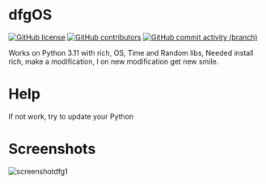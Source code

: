 # dfgOS
[![GitHub license](https://img.shields.io/github/license/DcorpProj/dfgOS)](https://github.com/DcorpProj/dfgOS/blob/master/LICENSE)
[![GitHub contributors](https://img.shields.io/github/contributors/DcorpProj/dfgOS)](https://github.com/DcorpProj/dfgOS/graphs/contributors)
[![GitHub commit activity (branch)](https://img.shields.io/github/commit-activity/m/DcorpProj/dfgOS)](https://github.com/DcorpProj/dfgOS/commits)

Works on Python 3.11 with rich, OS, Time and Random libs, Needed install rich, make a modification, I on new modification get new smile.
# Help
If not work, try to update your Python
# Screenshots
![screenshotdfg1](https://github.com/DcorpProj/dfgOS/assets/170188864/289a32c7-de74-467b-9210-272b23311a5e)
